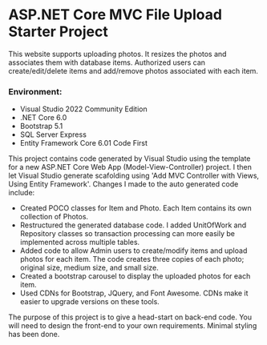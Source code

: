 # ASP.NET Core MVC File Upload Starter Project
This website supports uploading photos. It resizes the photos and associates them with database items. Authorized users can create/edit/delete items and add/remove photos associated with each item.

### Environment:
- Visual Studio 2022 Community Edition
- .NET Core 6.0
- Bootstrap 5.1
- SQL Server Express
- Entity Framework Core 6.01 Code First

This project contains code generated by Visual Studio using the template for a new ASP.NET Core Web App (Model-View-Controller) project. I then let Visual Studio generate scafolding using 'Add MVC Controller with Views, Using Entity Framework'.  Changes I made to the auto generated code include:
- Created POCO classes for Item and Photo. Each Item contains its own collection of Photos. 
- Restructured the generated database code. I added UnitOfWork and Repository classes so transaction processing can more easily be implemented across multiple tables. 
- Added code to allow Admin users to create/modify items and upload photos for each item. The code creates three copies of each photo; original size, medium size, and small size.
- Created a bootstrap carousel to display the uploaded photos for each item.
- Used CDNs for Bootstrap, JQuery, and Font Awesome. CDNs make it easier to upgrade versions on these tools.

The purpose of this project is to give a head-start on back-end code. You will need to design the front-end to your own requirements. Minimal styling has been done. 

